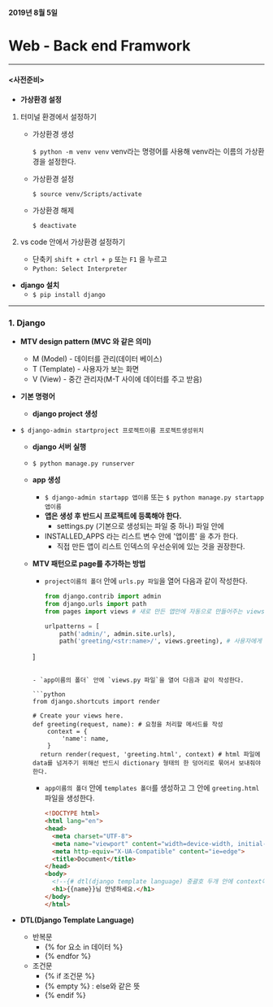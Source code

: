 #### 2019년 8월 5일

# Web - Back end Framwork

---

#### <사전준비> 

-  __가상환경 설정__

1. 터미널 환경에서 설정하기

   - 가상환경 생성

     `$ python -m venv venv`  venv라는 명령어를 사용해 venv라는 이름의 가상환경을 설정한다.

   - 가상환경 설정

     `$ source venv/Scripts/activate`

   - 가상환경 해제

     `$ deactivate`

2. vs code 안에서 가상환경 설정하기
   - 단축키 `shift + ctrl + p` 또는  `F1` 을 누르고
   - `Python: Select Interpreter` 



- __django 설치__
  - `$ pip install django`

---



### 1. Django

- __MTV design pattern (MVC 와 같은 의미)__

  - M (Model) - 데이터를 관리(데이터 베이스)
  - T (Template) - 사용자가 보는 화면
  - V (View) - 중간 관리자(M-T 사이에 데이터를 주고 받음)

  

- __기본 명령어__

  - __django project 생성__
    
- `$ django-admin startproject 프로젝트이름 프로젝트생성위치`
    
  - __django 서버 실행__
  
  - `$ python manage.py runserver`
  
  - __app 생성__
  
    - `$ django-admin startapp 앱이름` 또는 `$ python manage.py startapp 앱이름`
    - __앱은 생성 후 반드시 프로젝트에 등록해야 한다.__
      - settings.py (기본으로 생성되는 파일 중 하나) 파일 안에
    - INSTALLED_APPS 라는 리스트 변수 안에 '앱이름' 을 추가 한다.
      - 직접 만든 앱이 리스트 인덱스의 우선순위에 있는 것을 권장한다.

  - __MTV 패턴으로 page를 추가하는 방법__

    - `project이름의 폴더` 안에 `urls.py 파일`을 열어 다음과 같이 작성한다.
  
      ```python
      from django.contrib import admin
      from django.urls import path
      from pages import views # 새로 만든 앱안에 자동으로 만들어주는 views 를 import 한다.
      
      urlpatterns = [
          path('admin/', admin.site.urls),
          path('greeting/<str:name>/', views.greeting), # 사용자에게 요청받을 경로와 요청을 처리할 경로를 작성해준다.
    ]
      ```

    - `app이름의 폴더` 안에 `views.py 파일`을 열어 다음과 같이 작성한다.
  
      ```python
      from django.shortcuts import render
      
      # Create your views here.
      def greeting(request, name): # 요청을 처리할 메서드를 작성
          context = {
              'name': name,
          }
        return render(request, 'greeting.html', context) # html 파일에 data를 넘겨주기 위해선 반드시 dictionary 형태의 한 덩어리로 묶어서 보내줘야 한다.
      ```

    - `app이름의 폴더` 안에 `templates 폴더`를 생성하고 그 안에 `greeting.html` 파일을 생성한다.
  
      ```html
      <!DOCTYPE html>
      <html lang="en">
      <head>
        <meta charset="UTF-8">
        <meta name="viewport" content="width=device-width, initial-scale=1.0">
        <meta http-equiv="X-UA-Compatible" content="ie=edge">
        <title>Document</title>
      </head>
      <body>
        <!--{# dtl(django template language) 중괄호 두개 안에 context에 기술한 key 값을 써주면 value 값을 가져 올 수 있다. #}-->
        <h1>{{name}}님 안녕하세요.</h1>
      </body>
      </html>
      ```
    



- __DTL(Django Template Language)__
  - 반복문
    - {% for 요소 in 데이터 %}
    - {% endfor %}
  - 조건문
    - {% if 조건문 %}
    - {% empty %} : else와 같은 뜻
    - {% endif %}